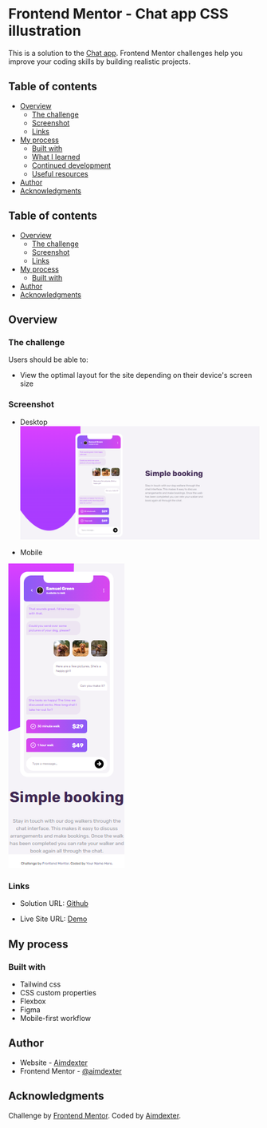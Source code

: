 # Frontend Mentor - Chat app CSS illustration

This is a solution to the [Chat app](https://www.frontendmentor.io/challenges/chat-app-css-illustration-O5auMkFqY/hub/chat-app-css-illustration-H1JWwFRrc). Frontend Mentor challenges help you improve your coding skills by building realistic projects. 

## Table of contents

- [Overview](#overview)
  - [The challenge](#the-challenge)
  - [Screenshot](#screenshot)
  - [Links](#links)
- [My process](#my-process)
  - [Built with](#built-with)
  - [What I learned](#what-i-learned)
  - [Continued development](#continued-development)
  - [Useful resources](#useful-resources)
- [Author](#author)
- [Acknowledgments](#acknowledgments)

## Table of contents

- [Overview](#overview)
  - [The challenge](#the-challenge)
  - [Screenshot](#screenshot)
  - [Links](#links)
- [My process](#my-process)
  - [Built with](#built-with)
- [Author](#author)
- [Acknowledgments](#acknowledgments)


## Overview

### The challenge

Users should be able to:

- View the optimal layout for the site depending on their device's screen size

### Screenshot
- Desktop
![](./src/images/desktop.png)

- Mobile

![](./src/images/phone.png)

### Links

- Solution URL: [Github](https://github.com/aimdexter/chat_app)

- Live Site URL: [Demo](https://aimdexter.github.io/chat_app/)

## My process

### Built with

- Tailwind css
- CSS custom properties
- Flexbox
- Figma
- Mobile-first workflow

## Author

- Website - [Aimdexter](https://github.com/aimdexter)
- Frontend Mentor - [@aimdexter](https://www.frontendmentor.io/profile/aimdexter)

## Acknowledgments
Challenge by <a href="https://www.frontendmentor.io?ref=challenge" target="_blank">Frontend Mentor</a>.
Coded by <a href="https://github.com/aimdexter">Aimdexter</a>.

